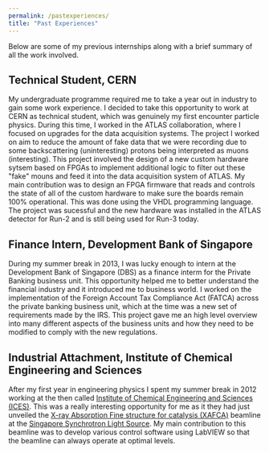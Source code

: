 ```yaml
---
permalink: /pastexperiences/
title: "Past Experiences"
---
```


Below are some of my previous internships along with a brief summary of all the work involved.

## Technical Student, CERN

My undergraduate programme required me to take a year out in industry to gain some work experience. I decided to take this opportunity to work at CERN as technical student, which was genuinely my first encounter particle physics. During this time, I worked in the ATLAS collaboration, where I focused on upgrades for the data acquisition systems. The project I worked on aim to reduce the amount of fake data that we were recording due to some backscattering (uninteresting) protons being interpreted as muons (interesting). This project involved the design of a new custom hardware sytsem based on FPGAs to implement additional logic to filter out these "fake" mouns and feed it into the data acquisition system of ATLAS. My main contribution was to design an FPGA firmware that reads and controls the state of all of the custom hardware to make sure the boards remain 100% operational. This was done using the VHDL programming language. The project was sucessful and the new hardware was installed in the ATLAS detector for Run-2 and is still being used for Run-3 today.    


## Finance Intern, Development Bank of Singapore

During my summer break in 2013, I was lucky enough to intern at the Development Bank of Singapore (DBS) as a finance interm for the Private Banking business unit. This opportunity helped me to better understand the financial industry and it introduced me to business world. I worked on the implementation of the Foreign Account Tax Compliance Act (FATCA) across the private banking business unit, which at the time was a new set of requirements made by the IRS. This project gave me an high level overview into many different aspects of the business units and how they need to be modified to comply with the new regulations. 

## Industrial Attachment, Institute of Chemical Engineering and Sciences

After my first year in engineering physics I spent my summer break in 2012 working at the then called [Institute of Chemical Engineering and Sciences (ICES)](https://www.a-star.edu.sg/isce2/about-us). This was a really interesting opportunity for me as it they had just unveiled the [X-ray Absorption Fine structure for catalysis (XAFCA)](https://ssls.nus.edu.sg/fac-xafca.html) beamline at the [Singapore Synchrotron Light Source](https://ssls.nus.edu.sg/index.html). My main contribution to this beamline was to develop various control software using LabVIEW so that the beamline can always operate at optimal levels. 